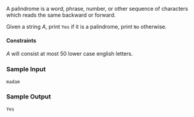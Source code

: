 A palindrome is a word, phrase, number, or other sequence of characters which reads the same backward or forward.

Given a string $A$, print `Yes` if it is a palindrome, print `No` otherwise.

#### Constraints

$A$ will consist at most $50$ lower case english letters.

### Sample Input
```
madam
```
### Sample Output
```
Yes
```